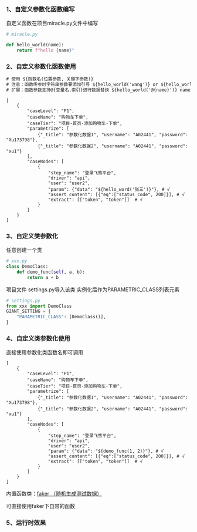 ### 1、自定义参数化函数编写

自定义函数在项目miracle.py文件中编写

```python
# miracle.py

def hello_world(name):
    return f"hello {name}"
```

### 2、自定义参数化函数使用

```txt
# 使用 ${函数名(位置参数, 关键字参数)}
# 注意：函数传参时字符串参数要添加引号 ${hello_world('wang')} or ${hello_world(name='wang')}
# 扩展：函数参数支持@{变量名.索引}进行数据替换 ${hello_world('@{name}')} name变量要先保存
```



```text
[
    {
        "caseLevel": "P1",
        "caseName": "购物车下单",
        "caseTier": "项目-首页-添加购物车-下单",
        "parametrize": [
            {"_title": "参数化数据1", "username": "A02441", "password":  "Xu173798"},
            {"_title": "参数化数据2", "username": "A02441", "password":  "xu1"}
        ],
        "caseNodes": [
            {
                "step_name": "登录飞熊平台",
                "driver": "api",
                "user": "user2",
                "param": {"data": "${hello_word('张三')}"}, # √
                "assert_content": [{"eq":["status_code", 200]}], # √
                "extract": [["token", "token"]]  # √
            }
        ]
    }
]
```



### 3、自定义类参数化

任意创建一个类

```python
# xxx.py
class DemoClass:
    def demo_func(self, a, b):
        return a + b
```

项目文件 settings.py导入该类 实例化后作为PARAMETRIC_CLASS列表元素

```python
# settings.py
from xxx import DemoClass
GIANT_SETTING = {
    "PARAMETRIC_CLASS": [DemoClass()],
}
```



### 4、自定义类参数化使用

直接使用参数化类函数名即可调用

```textmate
[
    {
        "caseLevel": "P1",
        "caseName": "购物车下单",
        "caseTier": "项目-首页-添加购物车-下单",
        "parametrize": [
            {"_title": "参数化数据1", "username": "A02441", "password":  "Xu173798"},
            {"_title": "参数化数据2", "username": "A02441", "password":  "xu1"}
        ],
        "caseNodes": [
            {
                "step_name": "登录飞熊平台",
                "driver": "api",
                "user": "user2",
                "param": {"data": "${demo_func(1, 2)}"}, # √
                "assert_content": [{"eq":["status_code", 200]}], # √
                "extract": [["token", "token"]]  # √
            }
        ]
    }
]
```

内置函数类：[faker （随机生成测试数据）](https://blog.csdn.net/qq_33528044/article/details/115460766)

可直接使用faker下自带的函数

### 5、运行时效果


